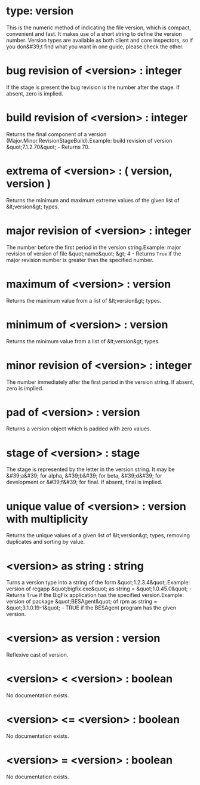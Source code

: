 # type: version

This is the numeric method of indicating the file version, which is compact, convenient and fast. It makes use of a short string to define the version number. Version types are available as both client and core inspectors, so if you don&amp;#39;t find what you want in one guide, please check the other.

# bug revision of &lt;version&gt; : integer

If the stage is present the bug revision is the number after the stage. If absent, zero is implied.

# build revision of &lt;version&gt; : integer

Returns the final component of a version (Major.Minor.RevisionStageBuild).Example: build revision of version &amp;quot;7.1.2.70&amp;quot; - Returns 70.

# extrema of &lt;version&gt; : ( version, version )

Returns the minimum and maximum extreme values of the given list of &amp;lt;version&amp;gt; types.

# major revision of &lt;version&gt; : integer

The number before the first period in the version string.Example: major revision of version of file &amp;quot;name&amp;quot; &amp;gt; 4 - Returns `True` if the major revision number is greater than the specified number.

# maximum of &lt;version&gt; : version

Returns the maximum value from a list of &amp;lt;version&amp;gt; types.

# minimum of &lt;version&gt; : version

Returns the minimum value from a list of &amp;lt;version&amp;gt; types.

# minor revision of &lt;version&gt; : integer

The number immediately after the first period in the version string. If absent, zero is implied.

# pad of &lt;version&gt; : version

Returns a version object which is padded with zero values.

# stage of &lt;version&gt; : stage

The stage is represented by the letter in the version string. It may be &amp;#39;a&amp;#39; for alpha, &amp;#39;b&amp;#39; for beta, &amp;#39;d&amp;#39; for development or &amp;#39;f&amp;#39; for final. If absent, final is implied.

# unique value of &lt;version&gt; : version with multiplicity

Returns the unique values of a given list of &amp;lt;version&amp;gt; types, removing duplicates and sorting by value.

# &lt;version&gt; as string : string

Turns a version type into a string of the form &amp;quot;1.2.3.4&amp;quot;.Example: version of regapp &amp;quot;bigfix.exe&amp;quot; as string = &amp;quot;1.0.45.0&amp;quot; - Returns `True` if the BigFix application has the specified version.Example: version of package &amp;quot;BESAgent&amp;quot; of rpm as string = &amp;quot;3.1.0.19-1&amp;quot; - TRUE if the BESAgent program has the given version.

# &lt;version&gt; as version : version

Reflexive cast of version.

# &lt;version&gt; &lt; &lt;version&gt; : boolean

No documentation exists.

# &lt;version&gt; &lt;= &lt;version&gt; : boolean

No documentation exists.

# &lt;version&gt; = &lt;version&gt; : boolean

No documentation exists.
